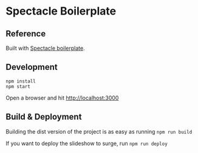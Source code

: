 # Spectacle Boilerplate

## Reference

Built with [Spectacle boilerplate](https://github.com/FormidableLabs/spectacle-boilerplate).

## Development

```
npm install
npm start
```

Open a browser and hit [http://localhost:3000](http://localhost:3000)

## Build & Deployment

Building the dist version of the project is as easy as running `npm run build`

If you want to deploy the slideshow to surge, run `npm run deploy`
